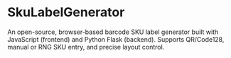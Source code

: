 # SkuLabelGenerator
An open-source, browser-based barcode SKU label generator built with JavaScript (frontend) and Python Flask (backend). Supports QR/Code128, manual or RNG SKU entry, and precise layout control.
